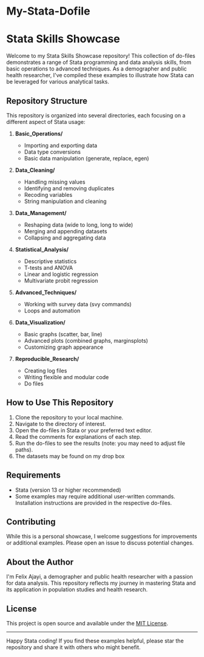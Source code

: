 # My-Stata-Dofile
# Stata Skills Showcase

Welcome to my Stata Skills Showcase repository! This collection of do-files demonstrates a range of Stata programming and data analysis skills, from basic operations to advanced techniques. As a demographer and public health researcher, I've compiled these examples to illustrate how Stata can be leveraged for various analytical tasks.
## Repository Structure
This repository is organized into several directories, each focusing on a different aspect of Stata usage:
1. **Basic_Operations/**
   - Importing and exporting data
   - Data type conversions
   - Basic data manipulation (generate, replace, egen)

2. **Data_Cleaning/**
   - Handling missing values
   - Identifying and removing duplicates
   - Recoding variables
   - String manipulation and cleaning

3. **Data_Management/**
   - Reshaping data (wide to long, long to wide)
   - Merging and appending datasets
   - Collapsing and aggregating data

4. **Statistical_Analysis/**
   - Descriptive statistics
   - T-tests and ANOVA
   - Linear and logistic regression
   - Multivariate probit regression

5. **Advanced_Techniques/**
   - Working with survey data (svy commands)
   - Loops and automation

6. **Data_Visualization/**
   - Basic graphs (scatter, bar, line)
   - Advanced plots (combined graphs, marginsplots)
   - Customizing graph appearance

7. **Reproducible_Research/**
   - Creating log files
   - Writing flexible and modular code
   - Do files
   

## How to Use This Repository

1. Clone the repository to your local machine.
2. Navigate to the directory of interest.
3. Open the do-files in Stata or your preferred text editor.
4. Read the comments for explanations of each step.
5. Run the do-files to see the results (note: you may need to adjust file paths).
6. The datasets may be found on my drop box

## Requirements

- Stata (version 13 or higher recommended)
- Some examples may require additional user-written commands. Installation instructions are provided in the respective do-files.

## Contributing

While this is a personal showcase, I welcome suggestions for improvements or additional examples. Please open an issue to discuss potential changes.

## About the Author

I'm Felix Ajayi, a demographer and public health researcher with a passion for data analysis. This repository reflects my journey in mastering Stata and its application in population studies and health research.

## License

This project is open source and available under the [MIT License](LICENSE).

---

Happy Stata coding! If you find these examples helpful, please star the repository and share it with others who might benefit.
